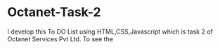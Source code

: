 # Octanet-Task-2
I develop this To DO List using HTML,CSS,Javascript which is task 2 of Octanet Services Pvt Ltd. To see the 
